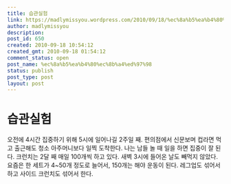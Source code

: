 ```yaml
---
title: 습관실험
link: https://madlymissyou.wordpress.com/2010/09/18/%ec%8a%b5%ea%b4%80%ec%8b%a4%ed%97%98/
author: madlymissyou
description: 
post_id: 650
created: 2010-09-18 10:54:12
created_gmt: 2010-09-18 01:54:12
comment_status: open
post_name: %ec%8a%b5%ea%b4%80%ec%8b%a4%ed%97%98
status: publish
post_type: post
layout: post
---
```


# 습관실험

오전에 4시간 집중하기 위해 5시에 일어나길 2주일 째. 편의점에서 신문보며 컵라면 먹고 출근해도 청소 아주머니보다 일찍 도착한다. 나는 남들 놀 때 일을 하면 집중이 잘 된다. 크런치는 2달 째 매일 100개씩 하고 있다. 새벽 3시에 들어온 날도 빼먹지 않았다. 요즘은 한 세트가 4~50개 정도로 늘어서, 150개는 해야 운동이 된다. 레그업도 섞어서 하고 사이드 크런치도 섞어서 한다.